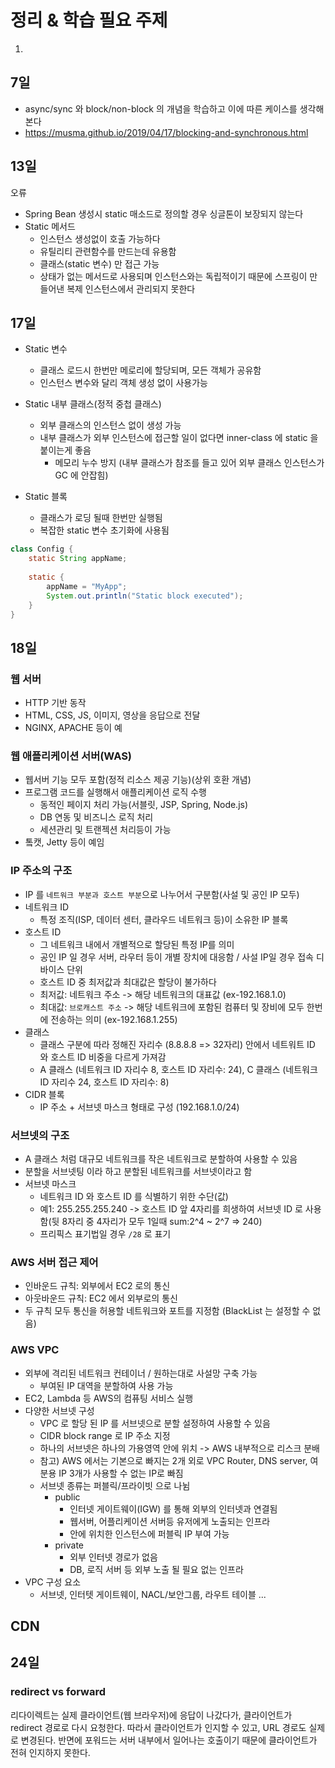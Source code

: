 # 정리 & 학습 필요 주제
1. 

## 7일
- async/sync 와 block/non-block 의 개념을 학습하고 이에 따른 케이스를 생각해본다
- https://musma.github.io/2019/04/17/blocking-and-synchronous.html

## 13일

오류 
- Spring Bean 생성시 static 매소드로 정의할 경우 싱글톤이 보장되지 않는다
- Static 메서드
  - 인스턴스 생성없이 호출 가능하다
  - 유틸리티 관련함수를 만드는데 유용함
  - 클래스(static 변수) 만 접근 가능
  - 상태가 없는 메서드로 사용되며 인스턴스와는 독립적이기 때문에 스프링이 만들어낸 복제 인스턴스에서 관리되지 못한다

## 17일
- Static 변수
  - 클래스 로드시 한번만 메로리에 할당되며, 모든 객체가 공유함
  - 인스턴스 변수와 달리 객체 생성 없이 사용가능
- Static 내부 클래스(정적 중첩 클래스)
  - 외부 클래스의 인스턴스 없이 생성 가능
  - 내부 클래스가 외부 인스턴스에 접근할 일이 없다면 inner-class 에 static 을 붙이는게 좋음
    - 메모리 누수 방지 (내부 클래스가 참조를 들고 있어 외부 클래스 인스턴스가 GC 에 안잡힘)
  
- Static 블록
  - 클래스가 로딩 될때 한번만 실행됨
  - 복잡한 static 변수 초기화에 사용됨
``` java
class Config {
    static String appName;
    
    static {
        appName = "MyApp";
        System.out.println("Static block executed");
    }
}
```
## 18일

### 웹 서버
- HTTP  기반 동작
- HTML, CSS, JS, 이미지, 영상을 응답으로 전달
- NGINX, APACHE 등이 예

### 웹 애플리케이션 서버(WAS)
- 웹서버 기능 모두 포함(정적 리소스 제공 기능)(상위 호환 개념)
- 프로그램 코드를 실행해서 애플리케이션 로직 수행
  - 동적인 페이지 처리 가능(서블릿, JSP, Spring, Node.js)
  - DB 연동 및 비즈니스 로직 처리
  - 세션관리 및 트랜젝션 처리등이 가능
- 톸캣, Jetty 등이 예임

### IP 주소의  구조
- IP 를 `네트워크 부분과 호스트 부분`으로 나누어서 구분함(사설 및 공인 IP 모두)
- 네트워크 ID
  - 특정 조직(ISP, 데이터 센터, 클라우드 네트워크 등)이 소유한 IP 블록
- 호스트 ID
  - 그 네트워크 내에서 개별적으로 할당된 특정 IP를 의미
  - 공인 IP 일 경우 서버, 라우터 등이 개별 장치에 대응함 / 사설 IP일 경우 접속 디바이스 단위
  - 호스트 ID 중 최저값과 최대값은 할당이 불가하다
  - 최저값: 네트워크 주소 -> 해당 네트워크의 대표값 (ex-192.168.1.0)
  - 최대값: `브로캐스트 주소` -> 해당 네트워크에 포함된 컴퓨터 및 장비에 모두 한번에 전송하는 의미 (ex-192.168.1.255)
- 클래스
  - 클래스 구분에 따라 정해진 자리수 (8.8.8.8 => 32자리) 안에서 네트워트 ID 와 호스트 ID 비중을 다르게 가져감
  - A 클래스 (네트워크 ID 자리수 8, 호스트 ID 자리수: 24), C 클래스 (네트워크 ID 자리수 24, 호스트 ID 자리수: 8)
- CIDR 블록
  - IP 주소 + 서브넷 마스크 형태로 구성 (192.168.1.0/24)

### 서브넷의 구조
- A 클래스 처럼 대규모 네트워크를 작은 네트워크로 분할하여 사용할 수 있음
- 분할을 서브넷팅 이라 하고 분할된 네트워크를 서브넷이라고 함
- 서브넷 마스크
  - 네트워크 ID 와 호스트 ID 를 식별하기 위한 수단(값)
  - 예1: 255.255.255.240 -> 호스트 ID 앞 4자리를 희생하여 서브넷 ID 로 사용함(뒷 8자리 중 4자리가 모두 1일때 sum:2^4 ~ 2^7 => 240)
  - 프리픽스 표기법일 경우 `/28` 로 표기

### AWS 서버 접근 제어
- 인바운드 규칙: 외부에서 EC2 로의 통신
- 아웃바운드 규칙: EC2 에서 외부로의 통신
- 두 규칙 모두 통신을 허용할 네트워크와 포트를 지정함 (BlackList 는 설정할 수 없음)

### AWS VPC
- 외부에 격리된 네트워크 컨테이너 / 원하는대로 사설망 구축 가능
  - 부여된 IP 대역을 분할하여 사용 가능
- EC2, Lambda 등 AWS의 컴퓨팅 서비스 실행
- 다양한 서브넷 구성
  - VPC 로 할당 된 IP 를 서브넷으로 분할 설정하여 사용할 수 있음
  - CIDR block range 로 IP 주소 지정
  - 하나의 서브넷은 하나의 가용영역 안에 위치 -> AWS 내부적으로 리스크 분배
  - 참고) AWS 에서는 기본으로 빠지는 2개 외로 VPC Router, DNS server, 여분용 IP 3개가 사용할 수 없는 IP로 빠짐
  - 서브넷 종류는 퍼블릭/프라이빗 으로 나뉨
    - public 
      - 인터넷 게이트웨이(IGW) 를 통해 외부의 인터넷과 연결됨
      - 웹서버, 어플리케이션 서버등 유저에게 노출되는 인프라
      - 안에 위치한 인스턴스에 퍼블릭 IP 부여 가능 
    - private
      - 외부 인터넷 경로가 없음
      - DB, 로직 서버 등 외부 노출 될 필요 없는 인프라
- VPC 구성 요소
  - 서브넷, 인터텟 게이트웨이, NACL/보안그룹, 라우트 테이블 ...

## CDN

## 24일

### redirect vs forward
리다이렉트는 실제 클라이언트(웹 브라우저)에 응답이 나갔다가, 클라이언트가 redirect 경로로 다시 요청한다. 
따라서 클라이언트가 인지할 수 있고, URL 경로도 실제로 변경된다. 
반면에 포워드는 서버 내부에서 일어나는 호출이기 때문에 클라이언트가 전혀 인지하지 못한다.


